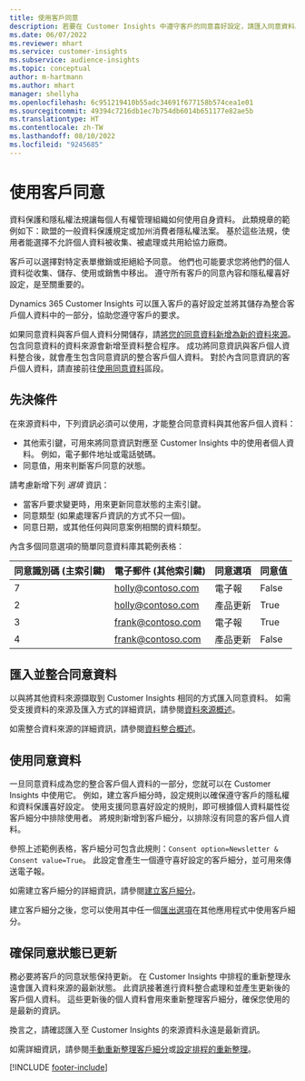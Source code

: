 ```yaml
---
title: 使用客戶同意
description: 若要在 Customer Insights 中遵守客戶的同意喜好設定，請匯入同意資料。
ms.date: 06/07/2022
ms.reviewer: mhart
ms.service: customer-insights
ms.subservice: audience-insights
ms.topic: conceptual
author: m-hartmann
ms.author: mhart
manager: shellyha
ms.openlocfilehash: 6c951219410b55adc34691f677158b574cea1e01
ms.sourcegitcommit: 49394c7216db1ec7b754db6014b651177e82ae5b
ms.translationtype: HT
ms.contentlocale: zh-TW
ms.lasthandoff: 08/10/2022
ms.locfileid: "9245685"
---
```

# <a name="use-customer-consent"></a>使用客戶同意

資料保護和隱私權法規讓每個人有權管理組織如何使用自身資料。 此類規章的範例如下：歐盟的一般資料保護規定或加州消費者隱私權法案。 基於這些法規，使用者能選擇不允許個人資料被收集、被處理或共用給協力廠商。  

客戶可以選擇對特定表單撤銷或拒絕給予同意。 他們也可能要求您將他們的個人資料從收集、儲存、使用或銷售中移出。 遵守所有客戶的同意內容和隱私權喜好設定，是至關重要的。  

Dynamics 365 Customer Insights 可以匯入客戶的喜好設定並將其儲存為整合客戶個人資料中的一部分，協助您遵守客戶的要求。

如果同意資料與客戶個人資料分開儲存，請[將您的同意資料新增為新的資料來源](#import-and-unify-consent-data)。 包含同意資料的資料來源會新增至資料整合程序。 成功將同意資訊與客戶個人資料整合後，就會產生包含同意資訊的整合客戶個人資料。 對於內含同意資訊的客戶個人資料，請直接前往[使用同意資料](#use-consent-data)區段。

## <a name="prerequisites"></a>先決條件

在來源資料中，下列資訊必須可以使用，才能整合同意資料與其他客戶個人資料：

- 其他索引鍵，可用來將同意資訊對應至 Customer Insights 中的使用者個人資料。 例如，電子郵件地址或電話號碼。
- 同意值，用來判斷客戶同意的狀態。

請考慮新增下列 *選填* 資訊：

- 當客戶要求變更時，用來更新同意狀態的主索引鍵。
- 同意類型 (如果處理客戶資訊的方式不只一個)。
- 同意日期，或其他任何與同意案例相關的資料類型。

內含多個同意選項的簡單同意資料庫其範例表格：

|同意識別碼 (主索引鍵)   |電子郵件 (其他索引鍵)  |同意選項  |同意值  |
|---------|---------|---------|---------|
|7    |  holly@contoso.com       |  電子報       |  False       |
|2    |  holly@contoso.com       |  產品更新       |  True       |
|3    |  frank@contoso.com       |  電子報       | True        |
|4    |  frank@contoso.com       |  產品更新       |  False       |

## <a name="import-and-unify-consent-data"></a>匯入並整合同意資料

以與將其他資料來源擷取到 Customer Insights 相同的方式匯入同意資料。 如需受支援資料的來源及匯入方式的詳細資訊，請參閱[資料來源概述](data-sources.md)。

如需整合資料來源的詳細資訊，請參閱[資料整合概述](data-unification.md)。

## <a name="use-consent-data"></a>使用同意資料

一旦同意資料成為您的整合客戶個人資料的一部分，您就可以在 Customer Insights 中使用它。 例如，建立客戶細分時，設定規則以確保遵守客戶的隱私權和資料保護喜好設定。 使用支援同意喜好設定的規則，即可根據個人資料屬性從客戶細分中排除使用者。 將規則新增到客戶細分，以排除沒有同意的客戶個人資料。

參照上述範例表格，客戶細分可包含此規則：`Consent option=Newsletter & Consent value=True`。 此設定會產生一個遵守喜好設定的客戶細分，並可用來傳送電子報。

如需建立客戶細分的詳細資訊，請參閱[建立客戶細分](segment-builder.md)。

建立客戶細分之後，您可以使用其中任一個[匯出選項](export-destinations.md)在其他應用程式中使用客戶細分。

## <a name="ensure-updated-consent-status"></a>確保同意狀態已更新

務必要將客戶的同意狀態保持更新。 在 Customer Insights 中排程的重新整理永遠會匯入資料來源的最新狀態。 此資訊接著進行資料整合處理和並產生更新後的客戶個人資料。 這些更新後的個人資料會用來重新整理客戶細分，確保您使用的是最新的資訊。

換言之，請確認匯入至 Customer Insights 的來源資料永遠是最新資訊。

如需詳細資訊，請參閱[手動重新整理客戶細分](segments.md#refresh-segments)或[設定排程的重新整理](schedule-refresh.md)。

[!INCLUDE [footer-include](includes/footer-banner.md)]
